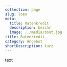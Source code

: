 ```yaml
---
collection: page
slug: loan
meta:
  title: Ratenkredit
  description: beschr
  image: ../media/boot.jpg
title: Ratenkredit
category: Angebot
shortDescription: kurz
---
```

text